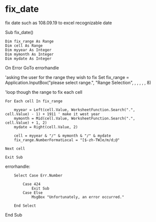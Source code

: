 # fix_date
fix date such as 108.09.19 to excel recognizable date


Sub fix_date()

    Dim fix_range As Range
    Dim cell As Range
    Dim myyear As Integer
    Dim mymonth As Integer
    Dim mydate As Integer

On Error GoTo errorhandle


'asking the user for the range they wish to fix
    Set fix_range = Application.InputBox("please select range.", "Range Selection", , , , , , 8)

'loop though the range to fix each cell

    For Each cell In fix_range
        
        myyear = Left(cell.Value, WorksheetFunction.Search(".", cell.Value) - 1) + 1911 ' make it west year
        mymonth = Mid(cell.Value, WorksheetFunction.Search(".", cell.Value) + 1, 2)
        mydate = Right(cell.Value, 2)
        
        cell = myyear & "/" & mymonth & "/" & mydate
        fix_range.NumberFormatLocal = "[$-zh-TW]e/m/d;@"
        
    Next cell
    
    Exit Sub
    
errorhandle:

        Select Case Err.Number
        
            Case 424
                Exit Sub
            Case Else
                MsgBox "Unfortunately, an error occurred."
                
        End Select
        
    
End Sub

